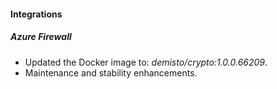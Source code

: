 
#### Integrations

##### Azure Firewall
- Updated the Docker image to: *demisto/crypto:1.0.0.66209*.
- Maintenance and stability enhancements.